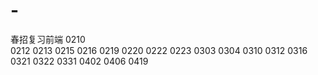 # -
春招复习前端
0210   
0212
0213
0215
0216
0219
0220
0222
0223
0303
0304
0310
0312
0316
0321
0322
0331
0402
0406
0419
